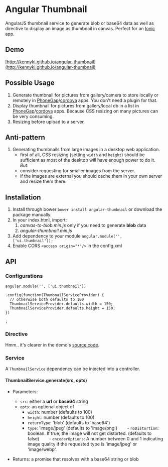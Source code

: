 # Angular Thumbnail
AngularJS thumbnail service to generate blob or base64 data as well as directive to display an image as thumbnail in canvas. Perfect for an [Ionic](http://ionicframework.com/) app.

## Demo
[http://kennyki.github.io/angular-thumbnail](http://kennyki.github.io/angular-thumbnail)

## Possible Usage
1. Generate thumbnail for pictures from gallery/camera to store locally or remotely in [PhoneGap](http://phonegap.com/)/[cordova](https://cordova.apache.org/) apps. You don't need a plugin for that.
1. Display thumbnail for pictures from gallery/local db in a list in [PhoneGap](http://phonegap.com/)/[cordova](https://cordova.apache.org/) apps. Because CSS resizing on many pictures can be very consuming.
1. Resizing before upload to a server.

## Anti-pattern
1. Generating thumbnails from large images in a desktop web application.
    - first of all, CSS resizing (setting `width` and `height`) should be sufficient as most of the desktop will have enough power to do it. *But*:
    - consider requesting for smaller images from the server.
    - if the images are external you should cache them in your own server and resize them there.

## Installation
1. Install through bower `bower install angular-thumbnail` or download the package manually.
1. In your index.html, import:
    1. *canvas-to-blob.min.js* only if you need to generate **blob** data
    1. *angular-thumbnail.min.js*
1. Add dependency to your module `angular.module('', ['ui.thumbnail']);`
1. Enable CORS `<access origin="*"/>` in the config.xml

## API

### Configurations

```
angular.module('', ['ui.thumbnail'])

.config(function(ThumbnailServiceProvider) {
  // otherwise both defaults to 100
  ThumbnailServiceProvider.defaults.width = 150;
  ThumbnailServiceProvider.defaults.height = 150;
})

;
```

### Directive

Hmm.. it's clearer in the demo's [source code](https://github.com/kennyki/angular-thumbnail/blob/gh-pages/index.html).

### Service

A `ThumbnailService` dependency can be injected into a controller.

#### ThumbnailService.generate(src, opts)

- Parameters:
    - `src`: either a **url** or **base64** string
    - `opts`: an optional object of
        - `width`: number (defaults to 100)
        - `height`: number (defaults to 100)
        - `returnType`: 'blob' (defaults to 'base64')
        - `type`: 'image/jpeg' (defaults to 'image/png')
        - `noDistortion`: boolean. If true, the image will not get distorted. (defaults to false)
        - `encoderOptions`: A number between 0 and 1 indicating image quality if the requested type is 'image/jpeg' or 'image/webp'.

- Returns: a promise that resolves with a base64 string or blob
